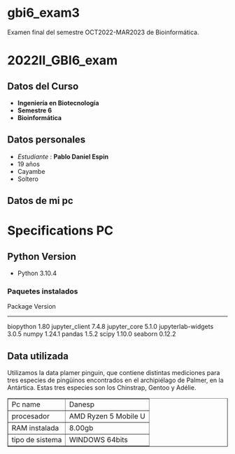 # gbi6_exam3
Examen final del semestre OCT2022-MAR2023 de Bioinformática.

# 2022II_GBI6_exam
## Datos del Curso
- **Ingeniería en Biotecnología** 
- **Semestre 6**
- **Bioinformática**
## Datos personales
- *Estudiante* : **Pablo Daniel Espin**
- 19 años 
- Cayambe
- Soltero
## Datos de mi pc
<h1> Specifications PC</h1>
<table border="1">
  <tr>
      <td>Pc name</td>
      <td>Danesp</td>
  </tr>
  <tr>
      <td>procesador</td>
      <td>AMD Ryzen 5 Mobile U</td>
  </tr>
  <tr>
      <td>RAM instalada<!td>
      <td>8.00gb<!td>
  </tr>
  <tr>
      <td>tipo de sistema</td>
      <td>WINDOWS 64bits</td>

## Python Version
- Python 3.10.4
### Paquetes instalados
Package            Version
------------------ -----------
biopython          1.80
jupyter_client     7.4.8
jupyter_core       5.1.0
jupyterlab-widgets 3.0.5
numpy              1.24.1
pandas             1.5.2
scipy              1.10.0
seaborn            0.12.2

## Data utilizada
Utilizamos la data plamer pinguin, que contiene distintas mediciones para tres especies de pingüinos encontrados en el archipiélago de Palmer, en la Antártica. Estas tres especies son los Chinstrap, Gentoo y Adélie.

